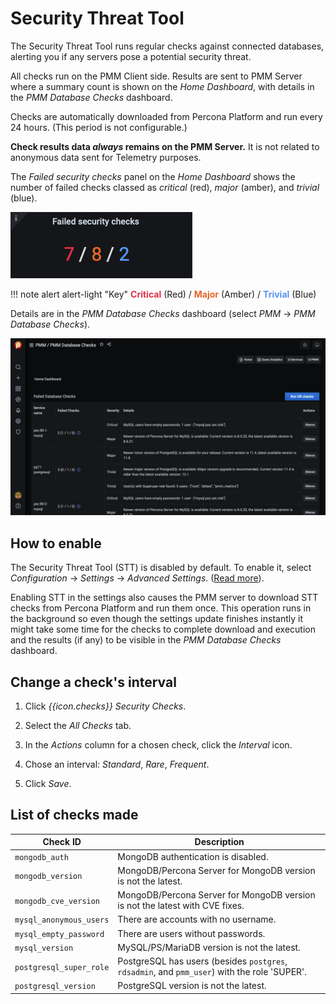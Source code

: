 # Security Threat Tool

The Security Threat Tool runs regular checks against connected databases, alerting you if any servers pose a potential security threat.

All checks run on the PMM Client side. Results are sent to PMM Server where a summary count is shown on the *Home Dashboard*, with details in the *PMM Database Checks* dashboard.

Checks are automatically downloaded from Percona Platform and run every 24 hours. (This period is not configurable.)

**Check results data *always* remains on the PMM Server.** It is not related to anonymous data sent for Telemetry purposes.

The *Failed security checks* panel on the *Home Dashboard* shows the number of failed checks classed as *critical* (red), *major* (amber), and *trivial* (blue).

![!Failed security checks panel](../_images/PMM_Home_Dashboard_Panels_Failed_Security_Checks.jpg)

!!! note alert alert-light "Key"
    <b style="color:#e02f44;">Critical</b> (Red) / <b style="color:#e36526;">Major</b> (Amber) / <b style="color:#5794f2;">Trivial</b> (Blue)

Details are in the *PMM Database Checks* dashboard (select *PMM* → *PMM Database Checks*).

![!PMM Database Checks dashboard](../_images/PMM_Database_Checks.jpg)

## How to enable

The Security Threat Tool (STT) is disabled by default. To enable it, select <i class="uil uil-cog"></i> *Configuration* → <i class="uil uil-setting"></i> *Settings* → *Advanced Settings*. ([Read more](../how-to/configure.md#advanced-settings)).

Enabling STT in the settings also causes the PMM server to download STT checks from Percona Platform and run them once. This operation runs in the background so even though the settings update finishes instantly it might take some time for the checks to complete download and execution and the results (if any) to be visible in the *PMM Database Checks* dashboard.

## Change a check's interval

1. Click *{{icon.checks}} Security Checks*.

2. Select the *All Checks* tab.

3. In the *Actions* column for a chosen check, click the <i class="uil uil-history"></i> *Interval* icon.

4. Chose an interval: *Standard*, *Rare*, *Frequent*.

5. Click *Save*.

## List of checks made

| Check ID                | Description
|-------------------------|-----------------------------------------------------------------
| `mongodb_auth`          | MongoDB authentication is disabled.
| `mongodb_version`       | MongoDB/Percona Server for MongoDB version is not the latest.
| `mongodb_cve_version`   | MongoDB/Percona Server for MongoDB version is not the latest with CVE fixes.
| `mysql_anonymous_users` | There are accounts with no username.
| `mysql_empty_password`  | There are users without passwords.
| `mysql_version`         | MySQL/PS/MariaDB version is not the latest.
| `postgresql_super_role` | PostgreSQL has users (besides `postgres`, `rdsadmin`, and `pmm_user`) with the role 'SUPER'.
| `postgresql_version`    | PostgreSQL version is not the latest.
